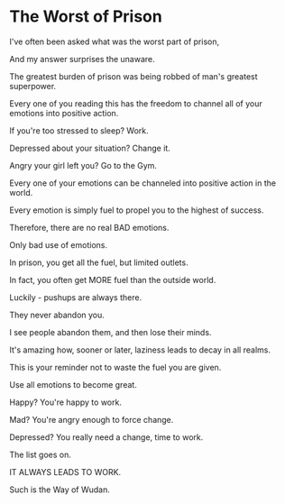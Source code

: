 # The Worst of Prison

I've often been asked what was the worst part of prison,

And my answer surprises the unaware.

The greatest burden of prison was being robbed of man's greatest superpower.

Every one of you reading this has the freedom to channel all of your emotions into positive action.

If you're too stressed to sleep? Work.

Depressed about your situation? Change it.

Angry your girl left you? Go to the Gym.

Every one of your emotions can be channeled into positive action in the world.

Every emotion is simply fuel to propel you to the highest of success.

Therefore, there are no real BAD emotions.

Only bad use of emotions.

In prison, you get all the fuel, but limited outlets.

In fact, you often get MORE fuel than the outside world.

Luckily - pushups are always there.

They never abandon you.

I see people abandon them, and then lose their minds.

It's amazing how, sooner or later, laziness leads to decay in all realms.

This is your reminder not to waste the fuel you are given.

Use all emotions to become great.

Happy? You're happy to work.

Mad? You're angry enough to force change.

Depressed? You really need a change, time to work.

The list goes on.

IT ALWAYS LEADS TO WORK.

Such is the Way of Wudan.
